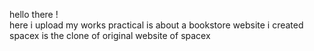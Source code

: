 hello there !  
here i upload my works
practical is about a bookstore website i created
spacex is the clone of original website of spacex 
